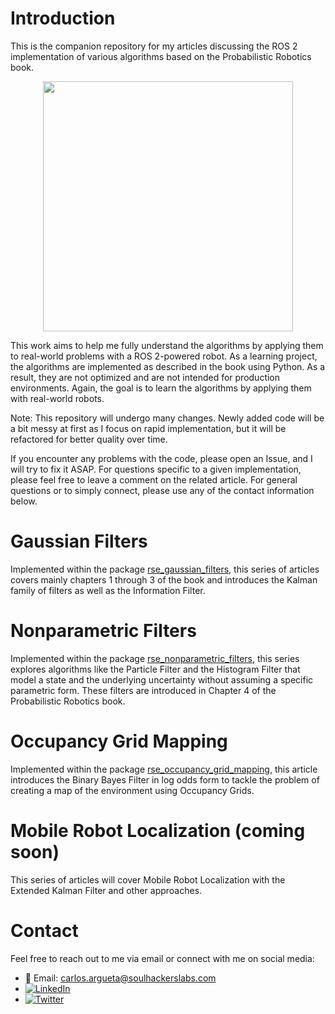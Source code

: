 # Introduction
This is the companion repository for my articles discussing the ROS 2 implementation of various algorithms based on the Probabilistic Robotics book.

<div align="center">
  <img src="https://github.com/user-attachments/assets/9884b471-ac75-4f76-b1a5-6aea9f8d5945" width="400"/>
</div>

This work aims to help me fully understand the algorithms by applying them to real-world problems with a ROS 2-powered robot. As a learning project, the algorithms are implemented as described in the book using Python. As a result, they are not optimized and are not intended for production environments. Again, the goal is to learn the algorithms by applying them with real-world robots.

Note: This repository will undergo many changes. Newly added code will be a bit messy at first as I focus on rapid implementation, but it will be refactored for better quality over time.

If you encounter any problems with the code, please open an Issue, and I will try to fix it ASAP. For questions specific to a given implementation, please feel free to leave a comment on the related article. For general questions or to simply connect, please use any of the contact information below.

# Gaussian Filters 
Implemented within the package [rse_gaussian_filters](rse_gaussian_filters), this series of articles covers mainly chapters 1 through 3 of the book and introduces the Kalman family of filters as well as the Information Filter.

# Nonparametric Filters
Implemented within the package [rse_nonparametric_filters](rse_nonparametric_filters), this series explores algorithms like the Particle Filter and the Histogram Filter that model a state and the underlying uncertainty without assuming a specific parametric form. These filters are introduced in Chapter 4 of the Probabilistic Robotics book.

# Occupancy Grid Mapping
Implemented within the package [rse_occupancy_grid_mapping](rse_occupancy_grid_mapping), this article introduces the Binary Bayes Filter in log odds form to tackle the problem of creating a map of the environment using Occupancy Grids.

# Mobile Robot Localization (coming soon)
This series of articles will cover Mobile Robot Localization with the Extended Kalman Filter and other approaches.

# Contact

Feel free to reach out to me via email or connect with me on social media:

- 📧 Email: [carlos.argueta@soulhackerslabs.com](carlos.argueta@soulhackerslabs.com)
- [![LinkedIn](https://img.shields.io/badge/LinkedIn-Profile-blue)](https://www.linkedin.com/in/carlos-argueta/)
- [![Twitter](https://img.shields.io/badge/Twitter-Profile-blue)](https://twitter.com/kidargueta)
